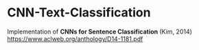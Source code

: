 # CNN-Text-Classification

Implementation of **CNNs for Sentence Classification** (Kim, 2014) https://www.aclweb.org/anthology/D14-1181.pdf
